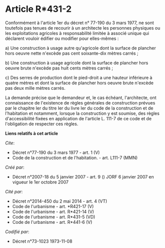 # Article R*431-2

Conformément à l'article 1er du décret n° 77-190 du 3 mars 1977, ne sont toutefois pas tenues de recourir à un architecte les
personnes physiques ou les exploitations agricoles à responsabilité limitée à associé unique qui déclarent vouloir édifier ou
modifier pour elles-mêmes :

a) Une construction à usage autre qu'agricole dont la surface de plancher hors oeuvre nette n'excède pas cent soixante-dix
mètres carrés ;

b) Une construction à usage agricole dont la surface de plancher hors oeuvre brute n'excède pas huit cents mètres carrés ;

c) Des serres de production dont le pied-droit a une hauteur inférieure à quatre mètres et dont la surface de plancher hors
oeuvre brute n'excède pas deux mille mètres carrés.

La demande précise que le demandeur et, le cas échéant, l'architecte, ont connaissance de l'existence de règles générales de
construction prévues par le chapitre Ier du titre Ier du livre Ier du code de la construction et de l'habitation et
notamment, lorsque la construction y est soumise, des règles d'accessibilité fixées en application de l'article L. 111-7 de
ce code et de l'obligation de respecter ces règles.

**Liens relatifs à cet article**

_Cite_:

  - Décret n°77-190 du 3 mars 1977 - art. 1 (V)
  - Code de la construction et de l'habitation. - art. L111-7 (MMN)

_Créé par_:

  - Décret n°2007-18 du 5 janvier 2007 - art. 9 () JORF 6 janvier 2007 en vigueur le 1er octobre 2007

_Cité par_:

  - Décret n°2014-450 du 2 mai 2014 - art. 4 (VT)
  - Code de l'urbanisme - art. *R421-17 (V)
  - Code de l'urbanisme - art. R*421-14 (V)
  - Code de l'urbanisme - art. R*431-5 (VD)
  - Code de l'urbanisme - art. R*441-6 (V)

_Codifié par_:

  - Décret n°73-1023 1973-11-08
